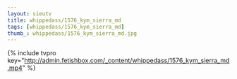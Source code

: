 ```yaml
--- 
layout: sieutv
title: whippedass/1576_kym_sierra_md
tags: [whippedass/1576_kym_sierra_md]
thumb_: whippedass/1576_kym_sierra_md.jpg
---
```

{% include tvpro key="http://admin.fetishbox.com/_content/whippedass/1576_kym_sierra_md.mp4" %} 
